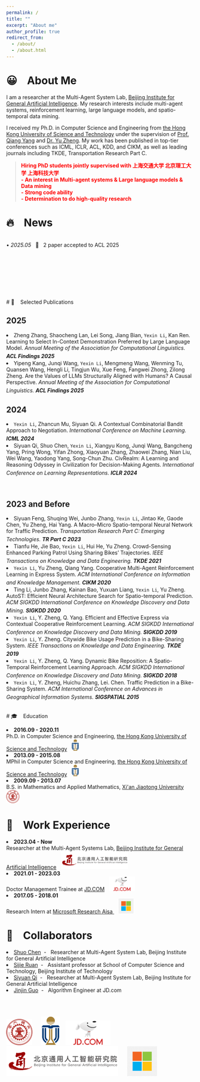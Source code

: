```yaml
---
permalink: /
title: ""
excerpt: "About me"
author_profile: true
redirect_from: 
  - /about/
  - /about.html
---
```


# 😀 &nbsp;&nbsp; About Me
I am a researcher at the Multi-Agent System Lab, <a href="https://www.bigai.ai/">Beijing Institute for General Artificial Intelligence</a>. My research interests include multi-agent systems, reinforcement learning, large language models, and spatio-temporal data mining.

I received my Ph.D. in Computer Science and Engineering from <a href="https://hkust.edu.hk/">the Hong Kong University of Science and Technology</a> under the supervision of <a href="https://www.polyu.edu.hk/dsai/docdrive/personal/yangqiang.html">Prof. Qiang Yang</a>
and <a href="http://urban-computing.com/yuzheng">Dr. Yu Zheng</a>. My work has been published in top-tier conferences such as ICML, ICLR, ACL, KDD, and CIKM, as well as leading journals including TKDE, Transportation Research Part C.


>  <span style="color: red; font-weight: bold;">**Hiring PhD students jointly supervised with 上海交通大学 北京理工大学 上海科技大学 <br> - An interest in Multi-agent systems & Large language models & Data mining <br> - Strong code ability <br> - Determination to do high-quality research**</span>



# 🔥 &nbsp;&nbsp; News
<div style="height: 150px; overflow-y: scroll;">
  <div styple="padding-left: 1em;">
    <p>• <em>2025.05</em> &nbsp; 🎉 &nbsp; 2 paper accepted to ACL 2025</p>
  </div>
</div>



<br>
# 📝 &nbsp;&nbsp; Selected Publications

## 2025
<ul style="padding-left: 0; margin-left: 0; list-style-position: inside;">
  <li style="padding-left: 0; margin-left: 0;">
    Zheng Zhang, Shaocheng Lan, Lei Song, Jiang Bian, <code>Yexin Li</code>, Kan Ren. Learning to Select In-Context Demonstration Preferred by Large Language Model. <i>Annual Meeting of the Association for Computational Linguistics. <b> ACL Findings 2025 </b></i> &nbsp;&nbsp; <a href="https://arxiv.org/pdf/2505.19966"><i style="font-size: 20px;" class="fa fa-file-pdf"></i></a>
  </li>

  <li style="padding-left: 0; margin-left: 0;">
    Yipeng Kang, Junqi Wang, <code>Yexin Li</code>, Mengmeng Wang, Wenming Tu, Quansen Wang, Hengli Li, Tingjun Wu, Xue Feng, Fangwei Zhong, Zilong Zheng. Are the Values of LLMs Structurally Aligned with Humans? A Causal Perspective. <i>Annual Meeting of the Association for Computational Linguistics. <b> ACL Findings 2025 </b></i> &nbsp;&nbsp; <a href="https://arxiv.org/pdf/2501.00581"><i style="font-size: 20px;" class="fa fa-file-pdf"></i></a>
  </li>
</ul>

## 2024
<ul style="padding-left: 0; margin-left: 0; list-style-position: inside;">
  <li style="padding-left: 0; margin-left: 0;">
    <code>Yexin Li</code>, Zhancun Mu, Siyuan Qi. A Contextual Combinatorial Bandit Approach to Negotiation. <i>International Conference on Machine Learning. <b> ICML 2024 </b></i> &nbsp;&nbsp; <a href="https://arxiv.org/pdf/2407.00567"><i style="font-size: 20px;" class="fa fa-file-pdf"></i></a>
  </li>

  <li style="padding-left: 0; margin-left: 0;">
    Siyuan Qi, Shuo Chen, <code>Yexin Li</code>, Xiangyu Kong, Junqi Wang, Bangcheng Yang, Pring Wong, Yifan Zhong, Xiaoyuan Zhang, Zhaowei Zhang, Nian Liu, Wei Wang, Yaodong Yang, Song-Chun Zhu. CivRealm: A Learning and Reasoning Odyssey in Civilization for Decision-Making Agents. <i>International Conference on Learning Representations. <b> ICLR 2024 </b></i> &nbsp;&nbsp; <a href="https://arxiv.org/pdf/2401.10568"><i style="font-size: 20px;" class="fa fa-file-pdf"></i></a>
  </li>
</ul>
<br>


## 2023 and Before
<ul style="padding-left: 0; margin-left: 0; list-style-position: inside;">
  <li style="padding-left: 0; margin-left: 0;">
    Siyuan Feng, Shuqing Wei, Junbo Zhang, <code>Yexin Li</code>, Jintao Ke, Gaode Chen, Yu Zheng, Hai Yang. A Macro–Micro Spatio-temporal Neural Network for Traffic Prediction. <i>Transportation Research Part C: Emerging Technologies. <b> TR Part C 2023 </b></i> &nbsp;&nbsp; <a href="https://www.zhangjunbo.org/pdf/2023_TRC_MMSTNet.pdf"><i style="font-size: 20px;" class="fa fa-file-pdf"></i></a>
  </li>

  <li style="padding-left: 0; margin-left: 0;">
    Tianfu He, Jie Bao, <code>Yexin Li</code>, Hui He, Yu Zheng. Crowd-Sensing Enhanced Parking Patrol Using Sharing Bikes’ Trajectories. <i>IEEE Transactions on Knowledge and Data Engineering. <b> TKDE 2021 </b></i> &nbsp;&nbsp; <a href="http://urban-computing.com/pdf/TKDE_ParingPatrol.pdf"><i style="font-size: 20px;" class="fa fa-file-pdf"></i></a>
  </li>

  <li style="padding-left: 0; margin-left: 0;">
    <code>Yexin Li</code>, Yu Zheng, Qiang Yang. Cooperative Multi-Agent Reinforcement Learning in Express System. <i>ACM International Conference on Information and Knowledge Management. <b> CIKM 2020 </b></i> &nbsp;&nbsp; <a href="http://iris.kangry.net/pdf/cikm_Cooperative_20.pdf"><i style="font-size: 20px;" class="fa fa-file-pdf"></i></a>
  </li>

  <li style="padding-left: 0; margin-left: 0;">
    Ting Li, Junbo Zhang, Kainan Bao, Yuxuan Liang, <code>Yexin Li</code>, Yu Zheng. AutoST: Efficient Neural Architecture Search for Spatio-temporal Prediction. <i>ACM SIGKDD International Conference on Knowledge Discovery and Data Mining. <b> SIGKDD 2020 </b></i> &nbsp;&nbsp; <a href="https://www.zhangjunbo.org/pdf/2020_KDD_AutoST.pdf"><i style="font-size: 20px;" class="fa fa-file-pdf"></i></a>
  </li>

  <li style="padding-left: 0; margin-left: 0;">
    <code>Yexin Li</code>, Y. Zheng, Q. Yang. Efficient and Effective Express via Contextual Cooperative Reinforcement Learning. <i>ACM SIGKDD International Conference on Knowledge Discovery and Data Mining. <b> SIGKDD 2019 </b></i> &nbsp;&nbsp; <a href="http://iris.kangry.net/pdf/yexinKDD2019.pdf"><i style="font-size: 20px;" class="fa fa-file-pdf"></i></a>
  </li>

  <li style="padding-left: 0; margin-left: 0;">
    <code>Yexin Li</code>, Y. Zheng. Citywide Bike Usage Prediction in a Bike-Sharing System. <i>IEEE Transactions on Knowledge and Data Engineering. <b> TKDE 2019 </b></i> &nbsp;&nbsp; <a href="http://urban-computing.com/pdf/TKDE2019LiZheng.pdf"><i style="font-size: 20px;" class="fa fa-file-pdf"></i></a>
  </li>

  <li style="padding-left: 0; margin-left: 0;">
    <code>Yexin Li</code>, Y. Zheng, Q. Yang. Dynamic Bike Reposition: A Spatio-Temporal Reinforcement Learning Approach. <i>ACM SIGKDD International Conference on Knowledge Discovery and Data Mining. <b> SIGKDD 2018 </b></i> &nbsp;&nbsp; <a href="http://urban-computing.com/pdf/KDD2018dynamic-bike-reposition.pdf"><i style="font-size: 20px;" class="fa fa-file-pdf"></i></a>
  </li>

  <li style="padding-left: 0; margin-left: 0;">
    <code>Yexin Li</code>, Y. Zheng, Huichu Zhang, Lei. Chen. Traffic Prediction in a Bike-Sharing System. <i>ACM International Conference on Advances in Geographical Information Systems. <b>SIGSPATIAL 2015 </b></i> &nbsp;&nbsp; <a href="https://www.microsoft.com/en-us/research/wp-content/uploads/2016/02/traffic20prediction20in20a20bike20sharing20system.pdf"><i style="font-size: 20px;" class="fa fa-file-pdf"></i></a>
  </li>
</ul>


<br>
# 🎓 &nbsp;&nbsp; Education
<ul style="padding-left: 0; margin-left: 0; list-style-position: inside;">
  <li style="padding-left: 0; margin-left: 0;">
    <b>2016.09 - 2020.11</b> <br> Ph.D. in Computer Science and Engineering, <a href="https://hkust.edu.hk/">the Hong Kong University of Science and Technology</a> &nbsp; <img class="svg" src="/images/hkust_logo.png" width="20pt"><br>
  </li>
  <li style="padding-left: 0; margin-left: 0;">
    <b>2013.09 - 2015.08</b> <br> MPhil in Computer Science and Engineering, <a href="https://hkust.edu.hk/">the Hong Kong University of Science and Technology</a> &nbsp; <img class="svg" src="/images/hkust_logo.png" width="20pt"><br>
  </li>
  <li style="padding-left: 0; margin-left: 0;">
    <b>2009.09 - 2013.07</b> <br> B.S. in Mathematics and Applied Mathematics, <a href="http://en.xjtu.edu.cn/">Xi'an Jiaotong University</a> &nbsp; <img class="svg" src="/images/XJTU.png" width="35pt"> 
  </li>
</ul>




# 💼 &nbsp;&nbsp; Work Experience
<ul style="padding-left: 0; margin-left: 0; list-style-position: inside;">
  <li style="padding-left: 0; margin-left: 0;">
    <b>2023.04 - Now</b> <br> Researcher at the Multi-Agent Systems Lab, <a href="https://www.bigai.ai/">Beijing Institute for General Artificial Intelligence</a> &nbsp; <img class="svg" src="/images/BIGAI.png" width="180pt"> <br>
  </li>
  <li style="padding-left: 0; margin-left: 0;">
    <b>2021.01 - 2023.03</b> <br> Doctor Management Trainee at <a href="https://www.jd.com">JD.COM</a> &nbsp; <img class="svg" src="/images/JD_COM.png" width="70pt"> <br>
  </li>
  <li style="padding-left: 0; margin-left: 0;">
    <b>2017.05 - 2018.01</b> <br> Research Intern at <a href="https://www.microsoft.com/en-us/research/lab/microsoft-research-asia-zh-cn/">Microsoft Research Aisa </a> &nbsp;&nbsp; <img class="svg" src="/images/MSRA.png" width="40pt">
  </li>
</ul>




# 🤝 &nbsp;&nbsp; Collaborators
<ul style="padding-left: 0; margin-left: 0; list-style-position: inside;">
  <li style="padding-left: 0; margin-left: 0;">
    <a href="https://scholar.google.com/citations?hl=zh-CN&user=xQuRTBQAAAAJ&view_op=list_works&sortby=pubdate">Shuo Chen</a> &nbsp;- &nbsp; Researcher at Multi-Agent System Lab, Beijing Institute for General Artificial Intelligence
  </li>
  <li style="padding-left: 0; margin-left: 0;">
    <a href="https://siyuanqi.github.io/">Sijie Ruan</a> &nbsp;- &nbsp; Assistant professor at School of Computer Science and Technology, Beijing Institute of Technology
  </li>
  <li style="padding-left: 0; margin-left: 0;">
    <a href="https://siyuanqi.github.io/">Siyuan Qi</a> &nbsp;- &nbsp; Researcher at Multi-Agent System Lab, Beijing Institute for General Artificial Intelligence
  </li>
  <li style="padding-left: 0; margin-left: 0;">
    <a href="https://openreview.net/profile?id=~JINJIN_GUO2">Jinjin Guo</a> &nbsp;- &nbsp; Algorithm Engineer at JD.com
  </li>
</ul>
<br><br>



<img class="svg" src="/images/XJTU.png" width="70pt"> &nbsp;&nbsp;&nbsp;&nbsp; <img class="svg" src="/images/hkust_logo.png" width="50pt"> &nbsp;&nbsp; <img class="svg" src="/images/JD_COM.png" width="120pt"> &nbsp;&nbsp; <img class="svg" src="/images/BIGAI.png" width="300pt"> &nbsp;&nbsp;&nbsp;&nbsp; <img class="svg" src="/images/MSRA.png" width="80pt">